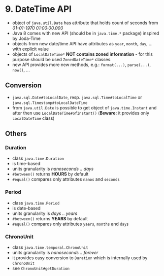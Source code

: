 # 9. DateTime API #
* object of `java.util.Date` has attribute that holds count of seconds from _01-01-1970 01:00:00.000_
* Java 8 comes with new API (should be in `java.time.*` package) inspired by Joda-Time
* objects from new date/time API have attributes as `year`, `month`, `day`, ... with explicit value
* objects of `LocalDateTime*` **NOT contains zoned information** - for this purpose should be used `ZonedDateTime*` classes
* new API provides more new methods, e.g.: `format(...)`, `parse(...)`, `now()`, ...

## Conversion ##
* `java.sql.Date#toLocalDate`, resp. `java.sql.Time#toLocalTime` or `java.sql.Timestamp#toLocalDateTime`
* from `java.util.Date` is possible to get object of `java.time.Instant` and after then use `LocalDateTime#ofInstant()` (**Beware:** it provides only `LocalDateTime` class)

## Others ##

### Duration ###
* class `java.time.Duration`
* is time-based
* units granularity is _nanoseconds .. days_
* `#between()` returns **HOURS** by default
* `#equal()` compares only attributes `nanos` and `seconds`

### Period ###
* class `java.time.Period`
* is date-based
* units granularity is _days .. years_
* `#between()` returns **YEARS** by default
* `#equal()` compares only attributes `yaers`, `months` and `days`

### ChronoUnit ###
* class `java.time.temporal.ChronoUnit`
* units granularity is _nanoseconds .. forever_
* it provides easy conversion to `Duration` which is internally used by `ChronoUnit`
* see `ChronoUnit#getDuration`